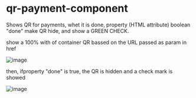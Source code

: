 # qr-payment-component
Shows QR for payments, whet it is done, property (HTML attribute) boolean "done" make QR hide, and show a GREEN CHECK.

<qr-pay href="URL" done />


show a 100% with of container QR bassed on the URL passed as param in href

![image](https://user-images.githubusercontent.com/222193/151999442-b0cf2551-287a-4d91-a71a-e7f9a291c6d7.png)


then, ifproperty "done" is true, the QR is hidden and a check mark is showed

![image](https://user-images.githubusercontent.com/222193/151999669-aee1c7c0-ce62-4c15-964c-a93c38bfaa12.png)

